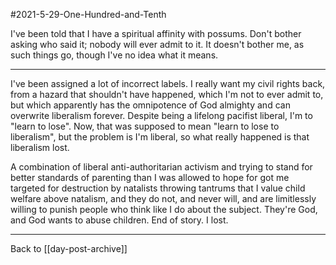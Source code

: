 #2021-5-29-One-Hundred-and-Tenth

I've been told that I have a spiritual affinity with possums.  Don't bother asking who said it; nobody will ever admit to it.  It doesn't bother me, as such things go, though I've no idea what it means.

---
I've been assigned a lot of incorrect labels.  I really want my civil rights back, from a hazard that shouldn't have happened, which I'm not to ever admit to, but which apparently has the omnipotence of God almighty and can overwrite liberalism forever.  Despite being a lifelong pacifist liberal, I'm to "learn to lose".  Now, that was supposed to mean "learn to lose to liberalism", but the problem is I'm liberal, so what really happened is that liberalism lost.

A combination of liberal anti-authoritarian activism and trying to stand for better standards of parenting than I was allowed to hope for got me targeted for destruction by natalists throwing tantrums that I value child welfare above natalism, and they do not, and never will, and are limitlessly willing to punish people who think like I do about the subject.  They're God, and God wants to abuse children.  End of story.  I lost.

---
Back to [[day-post-archive]]